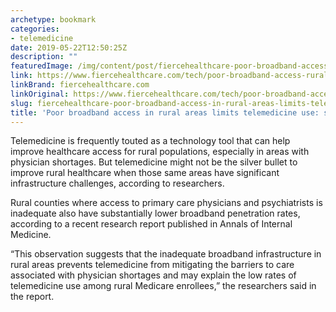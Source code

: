 ```yaml
---
archetype: bookmark
categories:
- telemedicine
date: 2019-05-22T12:50:25Z
description: ""
featuredImage: /img/content/post/fiercehealthcare-poor-broadband-access-in-rural-areas-limits-telemedicine-use-study.jpg
link: https://www.fiercehealthcare.com/tech/poor-broadband-access-rural-areas-limits-telemedicine-use-study
linkBrand: fiercehealthcare.com
linkOriginal: https://www.fiercehealthcare.com/tech/poor-broadband-access-rural-areas-limits-telemedicine-use-study
slug: fiercehealthcare-poor-broadband-access-in-rural-areas-limits-telemedicine-use-study
title: 'Poor broadband access in rural areas limits telemedicine use: study'
---
```

Telemedicine is frequently touted as a technology tool that can help improve healthcare access for rural populations, especially in areas with physician shortages. But telemedicine might not be the silver bullet to improve rural healthcare when those same areas have significant infrastructure challenges, according to researchers.

Rural counties where access to primary care physicians and psychiatrists is inadequate also have substantially lower broadband penetration rates, according to a recent research report published in Annals of Internal Medicine.

“This observation suggests that the inadequate broadband infrastructure in rural areas prevents telemedicine from mitigating the barriers to care associated with physician shortages and may explain the low rates of telemedicine use among rural Medicare enrollees,” the researchers said in the report.

